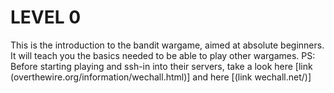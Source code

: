 # LEVEL 0
This is the introduction to the bandit wargame, aimed at absolute beginners. It will teach you the basics needed to be able to play other wargames.
PS: Before starting playing and ssh-in into their servers, take a look here [link (overthewire.org/information/wechall.html)] and here [(link wechall.net/)] 
